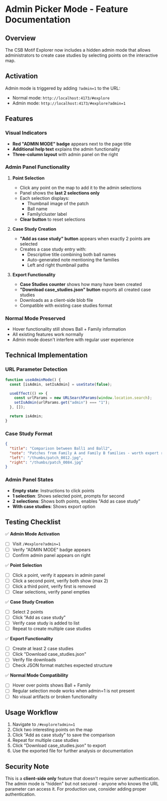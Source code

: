 # Admin Picker Mode - Feature Documentation

## Overview

The CSB Motif Explorer now includes a hidden admin mode that allows administrators to create case studies by selecting points on the interactive map.

## Activation

Admin mode is triggered by adding `?admin=1` to the URL:

- Normal mode: `http://localhost:4173/#explore`
- Admin mode: `http://localhost:4173/#explore?admin=1`

## Features

### Visual Indicators

- **Red "ADMIN MODE" badge** appears next to the page title
- **Additional help text** explains the admin functionality
- **Three-column layout** with admin panel on the right

### Admin Panel Functionality

1. **Point Selection**

   - Click any point on the map to add it to the admin selections
   - Panel shows the **last 2 selections only**
   - Each selection displays:
     - Thumbnail image of the patch
     - Ball name
     - Family/cluster label
   - **Clear button** to reset selections

2. **Case Study Creation**

   - **"Add as case study" button** appears when exactly 2 points are selected
   - Creates a case study entry with:
     - Descriptive title combining both ball names
     - Auto-generated note mentioning the families
     - Left and right thumbnail paths

3. **Export Functionality**
   - **Case Studies counter** shows how many have been created
   - **"Download case_studies.json" button** exports all created case studies
   - Downloads as a client-side blob file
   - Compatible with existing case studies format

### Normal Mode Preserved

- Hover functionality still shows Ball + Family information
- All existing features work normally
- Admin mode doesn't interfere with regular user experience

## Technical Implementation

### URL Parameter Detection

```javascript
function useAdminMode() {
  const [isAdmin, setIsAdmin] = useState(false);

  useEffect(() => {
    const urlParams = new URLSearchParams(window.location.search);
    setIsAdmin(urlParams.get("admin") === "1");
  }, []);

  return isAdmin;
}
```

### Case Study Format

```json
{
  "title": "Comparison between Ball1 and Ball2",
  "note": "Patches from Family A and Family B families - worth expert review?",
  "left": "/thumbs/patch_0012.jpg",
  "right": "/thumbs/patch_0084.jpg"
}
```

### Admin Panel States

- **Empty state**: Instructions to click points
- **1 selection**: Shows selected point, prompts for second
- **2 selections**: Shows both points, enables "Add as case study"
- **With case studies**: Shows export option

## Testing Checklist

✅ **Admin Mode Activation**

- [ ] Visit `/#explore?admin=1`
- [ ] Verify "ADMIN MODE" badge appears
- [ ] Confirm admin panel appears on right

✅ **Point Selection**

- [ ] Click a point, verify it appears in admin panel
- [ ] Click a second point, verify both show (max 2)
- [ ] Click a third point, verify first is removed
- [ ] Clear selections, verify panel empties

✅ **Case Study Creation**

- [ ] Select 2 points
- [ ] Click "Add as case study"
- [ ] Verify case study is added to list
- [ ] Repeat to create multiple case studies

✅ **Export Functionality**

- [ ] Create at least 2 case studies
- [ ] Click "Download case_studies.json"
- [ ] Verify file downloads
- [ ] Check JSON format matches expected structure

✅ **Normal Mode Compatibility**

- [ ] Hover over points shows Ball + Family
- [ ] Regular selection mode works when admin=1 is not present
- [ ] No visual artifacts or broken functionality

## Usage Workflow

1. Navigate to `/#explore?admin=1`
2. Click two interesting points on the map
3. Click "Add as case study" to save the comparison
4. Repeat for multiple case studies
5. Click "Download case_studies.json" to export
6. Use the exported file for further analysis or documentation

## Security Note

This is a **client-side only** feature that doesn't require server authentication. The admin mode is "hidden" but not secured - anyone who knows the URL parameter can access it. For production use, consider adding proper authentication.

